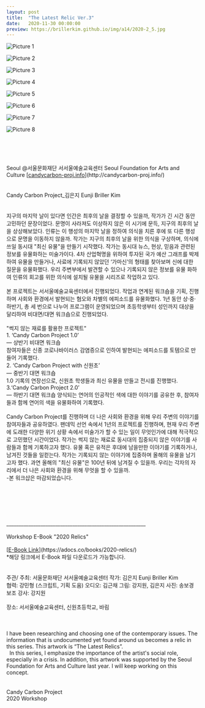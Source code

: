 ```yaml
---
layout: post
title:  "The Latest Relic Ver.3"
date:   2020-11-30 00:00:00
preview: https://brillerkim.github.io/img/a14/2020-2_5.jpg
---
```


![Picture 1](https://brillerkim.github.io/img/a14/2020-2_1.jpg)

![Picture 2](https://brillerkim.github.io/img/a14/2020-2_2.jpg)

![Picture 3](https://brillerkim.github.io/img/a14/2020-2_3.JPG)

![Picture 4](https://brillerkim.github.io/img/a14/2020-2_4.JPG)

![Picture 5](https://brillerkim.github.io/img/a14/2020-2_5.JPG)

![Picture 6](https://brillerkim.github.io/img/a14/2020-2_6.JPG)

![Picture 7](https://brillerkim.github.io/img/a14/2020-2_7.png)

![Picture 8](https://brillerkim.github.io/img/a14/2020-2_8.png)


<br>
<br>
<br>
<br>
Seoul @서울문화재단 서서울예술교육센터 Seoul Foundation for Arts and Culture [<U>candycarbon-proj.info</U>](http://candycarbon-proj.info/)<br> 
<br>
<br>
Candy Carbon Project_김은지 Eunji Briller Kim<br>
<br>
<br>
지구의 마지막 날이 있다면 인간은 최후의 날을 결정할 수 있을까, 작가가 긴 시간 동안 고민하던 문장이었다. 문명이 사라져도 이상하지 않은 이 시기에 문득, 지구의 최후의 날을 상상해보았다. 인류는 이 행성의 마지막 날을 정하여 의식을 치른 후에 또 다른 행성으로 문명을 이동하지 않을까. 작가는 지구의 최후의 날을 위한 의식을 구상하며, 의식에 쓰일 동시대 "최신 유물"을 만들기 시작했다. 작가는 동시대 뉴스, 현상, 믿음과 관련된 정보를 유물화하는 미술가이다. 4차 산업혁명을 위하여 투자된 국가 예산 그래프를 박제하여 유물을 만들거나, 사료에 기록되지 않았던 ‘가마신’의 형태를 찾아보며 신에 대한 질문을 유물화했다. 우리 주변부에서 발견할 수 있으나 기록되지 않은 정보를 유물 화하여 인류의 회고를 위한 의식에 설치될 유물을 시리즈로 작업하고 있다.<br>
<br>
본 프로젝트는 서서울예술교육센터에서 진행되었다. 작업과 연계된 워크숍을 기획, 진행하며 사회와 환경에서 발현되는 혐오와 차별의 에피소드를 유물화했다. 1년 동안 상·중·하반기,
총 세 번으로 나누어 프로그램이 운영되었으며 초등학생부터 성인까지 대상을 달리하여 비대면/대면 워크숍으로 진행되었다.<br>
<br>
"썩지 않는 재료를 활용한 프로젝트"<br>
1. ‘Candy Carbon Project 1.0’<br> 
— 상반기 비대면 워크숍<br> 
참여자들은 신종 코로나바이러스 감염증으로 인하여 발현되는 에피소드를 토템으로 만들어 기록했다.<br>
2. ‘Candy Carbon Project with 신원초’<br> 
— 중반기 대면 워크숍<br>
1.0 기록의 연장선으로, 신원초 학생들과 최신 유물을 만들고 전시를 진행했다.<br> 
3.‘Candy Carbon Project 2.0’<br> 
— 하반기 대면 워크숍
양식되는 연어의 인공적인 색에 대한 이야기를 공유한 후, 참여자들과 함께 연어의 색을 유물화하여 기록했다.<br>
<br>
Candy Carbon Project를 진행하며 더 나은 사회와 환경을 위해 우리 주변의 이야기를 참여자들과 공유하였다. 팬데믹 선언 속에서 1년의 프로젝트를 진행하며, 현재 우리 주변에 도래한 다양한 위기 상황 속에서 미술가가 할 수 있는 일이 무엇인가에 대해 적극적으로 고민했던 시간이었다. 작가는 썩지 않는 재료로 동시대의 집중되지 않은 이야기를 사람들과 함께 기록하고자 했다. 유물 혹은 유적은 후대에 남을만한 이야기를 기록하거나, 남겨진 것들을 일컫는다. 작가는 기록되지 않는 이야기에 집중하며 올해의 유물을 남기고자 했다. 과연 올해의 "최신 유물"은 100년 뒤에 남겨질 수 있을까. 우리는 각자의 자리에서 더 나은 사회와 환경을 위해 무엇을 할 수 있을까.<br>
-본 워크샵은 마감되었습니다.<br>  
<br>
<br>
<br>
<br>
<br>
<br>
_________________________________________________________<br>
<br>
Workshop E-Book "2020 Relics" <br>
<br>
[<U>E-Book Link</U>](https://adocs.co/books/2020-relics/)<br> 
*해당 링크에서 E-Book 파일 다운로드가 가능합니다. 
<br>
<br>
<br>
주관/ 주최: 서울문화재단 서서울예술교육센터
작가: 김은지 Eunji Briller Kim
<br>
협력: 강민형 (스크립트, 기획 도움)
오디오: 김근채
그림: 강지원, 김은지
사진: 송보경
보조 강사: 강지원
<br>
<br>
장소: 서서울예술교육센터, 신원초등학교, 바림
<br>
<br>
<br>
<br>
I have been researching and choosing one of the contemporary issues. The information that is undocumented yet found around us becomes a relic in this series. This artwork is “The Latest Relics”.<br>  
In this series, I emphasize the importance of the artist's social role, especially in a crisis. In addition, this artwork was supported by the Seoul Foundation for Arts and Culture last year. I will keep working on this concept.<br>
<br>
<br>
Candy Carbon Project<br>
2020 Workshop<br>
<br>
<br>
<br>
<br>
<br>